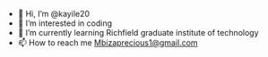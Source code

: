 - 👋 Hi, I’m @kayile20
- 👀 I’m interested in coding
- 🌱 I’m currently learning Richfield graduate institute of technology
- 📫 How to reach me Mbizaprecious1@gmail.com

<!---
kayile20/kayile20 is a ✨ special ✨ repository because its `README.md` (this file) appears on your GitHub profile.
You can click the Preview link to take a look at your changes.
--->
